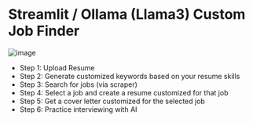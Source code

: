 # Streamlit / Ollama (Llama3) Custom Job Finder
![image](https://github.com/msamylea/customized_job_hunt/assets/44280406/7358d60f-4fd6-48ba-811f-975ec0dc50c2)

- Step 1: Upload Resume
- Step 2: Generate customized keywords based on your resume skills
- Step 3: Search for jobs (via scraper)
- Step 4: Select a job and create a resume customized for that job
- Step 5: Get a cover letter customized for the selected job
- Step 6: Practice interviewing with AI 
